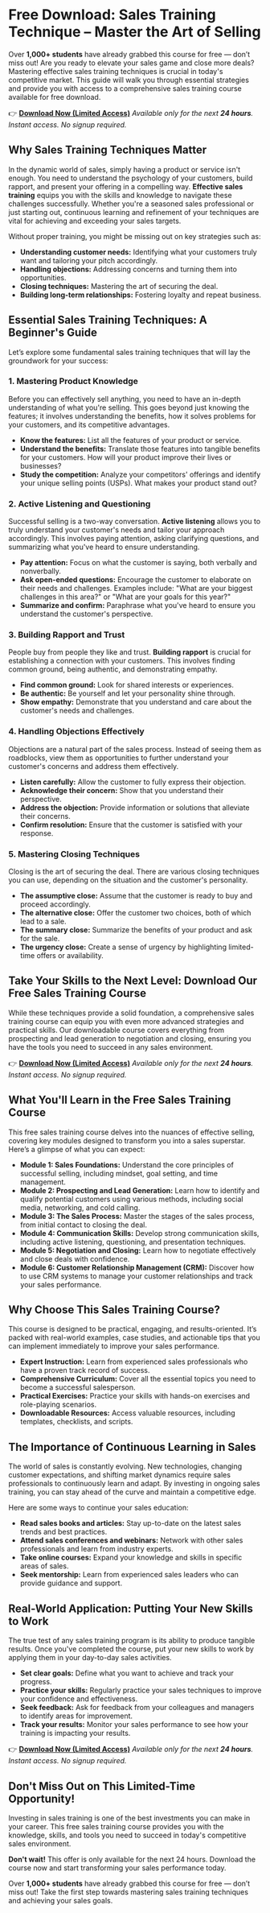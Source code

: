 # Free Download: Sales Training Technique – Master the Art of Selling

Over **1,000+ students** have already grabbed this course for free — don’t miss out!
Are you ready to elevate your sales game and close more deals? Mastering effective sales training techniques is crucial in today's competitive market. This guide will walk you through essential strategies and provide you with access to a comprehensive sales training course available for free download.

👉 **[Download Now (Limited Access)](https://udemywork.com/sales-training-technique)**
_Available only for the next **24 hours**. Instant access. No signup required._

## Why Sales Training Techniques Matter

In the dynamic world of sales, simply having a product or service isn't enough. You need to understand the psychology of your customers, build rapport, and present your offering in a compelling way. **Effective sales training** equips you with the skills and knowledge to navigate these challenges successfully. Whether you're a seasoned sales professional or just starting out, continuous learning and refinement of your techniques are vital for achieving and exceeding your sales targets.

Without proper training, you might be missing out on key strategies such as:

*   **Understanding customer needs:** Identifying what your customers truly want and tailoring your pitch accordingly.
*   **Handling objections:** Addressing concerns and turning them into opportunities.
*   **Closing techniques:** Mastering the art of securing the deal.
*   **Building long-term relationships:** Fostering loyalty and repeat business.

## Essential Sales Training Techniques: A Beginner's Guide

Let’s explore some fundamental sales training techniques that will lay the groundwork for your success:

### 1. Mastering Product Knowledge

Before you can effectively sell anything, you need to have an in-depth understanding of what you're selling. This goes beyond just knowing the features; it involves understanding the benefits, how it solves problems for your customers, and its competitive advantages.

*   **Know the features:** List all the features of your product or service.
*   **Understand the benefits:** Translate those features into tangible benefits for your customers. How will your product improve their lives or businesses?
*   **Study the competition:** Analyze your competitors' offerings and identify your unique selling points (USPs). What makes your product stand out?

### 2. Active Listening and Questioning

Successful selling is a two-way conversation. **Active listening** allows you to truly understand your customer's needs and tailor your approach accordingly. This involves paying attention, asking clarifying questions, and summarizing what you've heard to ensure understanding.

*   **Pay attention:** Focus on what the customer is saying, both verbally and nonverbally.
*   **Ask open-ended questions:** Encourage the customer to elaborate on their needs and challenges. Examples include: "What are your biggest challenges in this area?" or "What are your goals for this year?"
*   **Summarize and confirm:** Paraphrase what you've heard to ensure you understand the customer's perspective.

### 3. Building Rapport and Trust

People buy from people they like and trust. **Building rapport** is crucial for establishing a connection with your customers. This involves finding common ground, being authentic, and demonstrating empathy.

*   **Find common ground:** Look for shared interests or experiences.
*   **Be authentic:** Be yourself and let your personality shine through.
*   **Show empathy:** Demonstrate that you understand and care about the customer's needs and challenges.

### 4. Handling Objections Effectively

Objections are a natural part of the sales process. Instead of seeing them as roadblocks, view them as opportunities to further understand your customer's concerns and address them effectively.

*   **Listen carefully:** Allow the customer to fully express their objection.
*   **Acknowledge their concern:** Show that you understand their perspective.
*   **Address the objection:** Provide information or solutions that alleviate their concerns.
*   **Confirm resolution:** Ensure that the customer is satisfied with your response.

### 5. Mastering Closing Techniques

Closing is the art of securing the deal. There are various closing techniques you can use, depending on the situation and the customer's personality.

*   **The assumptive close:** Assume that the customer is ready to buy and proceed accordingly.
*   **The alternative close:** Offer the customer two choices, both of which lead to a sale.
*   **The summary close:** Summarize the benefits of your product and ask for the sale.
*   **The urgency close:** Create a sense of urgency by highlighting limited-time offers or availability.

## Take Your Skills to the Next Level: Download Our Free Sales Training Course

While these techniques provide a solid foundation, a comprehensive sales training course can equip you with even more advanced strategies and practical skills. Our downloadable course covers everything from prospecting and lead generation to negotiation and closing, ensuring you have the tools you need to succeed in any sales environment.

👉 **[Download Now (Limited Access)](https://udemywork.com/sales-training-technique)**
_Available only for the next **24 hours**. Instant access. No signup required._

## What You'll Learn in the Free Sales Training Course

This free sales training course delves into the nuances of effective selling, covering key modules designed to transform you into a sales superstar. Here’s a glimpse of what you can expect:

*   **Module 1: Sales Foundations:** Understand the core principles of successful selling, including mindset, goal setting, and time management.
*   **Module 2: Prospecting and Lead Generation:** Learn how to identify and qualify potential customers using various methods, including social media, networking, and cold calling.
*   **Module 3: The Sales Process:** Master the stages of the sales process, from initial contact to closing the deal.
*   **Module 4: Communication Skills:** Develop strong communication skills, including active listening, questioning, and presentation techniques.
*   **Module 5: Negotiation and Closing:** Learn how to negotiate effectively and close deals with confidence.
*   **Module 6: Customer Relationship Management (CRM):** Discover how to use CRM systems to manage your customer relationships and track your sales performance.

## Why Choose This Sales Training Course?

This course is designed to be practical, engaging, and results-oriented. It’s packed with real-world examples, case studies, and actionable tips that you can implement immediately to improve your sales performance.

*   **Expert Instruction:** Learn from experienced sales professionals who have a proven track record of success.
*   **Comprehensive Curriculum:** Cover all the essential topics you need to become a successful salesperson.
*   **Practical Exercises:** Practice your skills with hands-on exercises and role-playing scenarios.
*   **Downloadable Resources:** Access valuable resources, including templates, checklists, and scripts.

## The Importance of Continuous Learning in Sales

The world of sales is constantly evolving. New technologies, changing customer expectations, and shifting market dynamics require sales professionals to continuously learn and adapt. By investing in ongoing sales training, you can stay ahead of the curve and maintain a competitive edge.

Here are some ways to continue your sales education:

*   **Read sales books and articles:** Stay up-to-date on the latest sales trends and best practices.
*   **Attend sales conferences and webinars:** Network with other sales professionals and learn from industry experts.
*   **Take online courses:** Expand your knowledge and skills in specific areas of sales.
*   **Seek mentorship:** Learn from experienced sales leaders who can provide guidance and support.

## Real-World Application: Putting Your New Skills to Work

The true test of any sales training program is its ability to produce tangible results. Once you've completed the course, put your new skills to work by applying them in your day-to-day sales activities.

*   **Set clear goals:** Define what you want to achieve and track your progress.
*   **Practice your skills:** Regularly practice your sales techniques to improve your confidence and effectiveness.
*   **Seek feedback:** Ask for feedback from your colleagues and managers to identify areas for improvement.
*   **Track your results:** Monitor your sales performance to see how your training is impacting your results.

👉 **[Download Now (Limited Access)](https://udemywork.com/sales-training-technique)**
_Available only for the next **24 hours**. Instant access. No signup required._

## Don't Miss Out on This Limited-Time Opportunity!

Investing in sales training is one of the best investments you can make in your career. This free sales training course provides you with the knowledge, skills, and tools you need to succeed in today's competitive sales environment.

**Don't wait!** This offer is only available for the next 24 hours. Download the course now and start transforming your sales performance today.

Over **1,000+ students** have already grabbed this course for free — don’t miss out! Take the first step towards mastering sales training techniques and achieving your sales goals.
